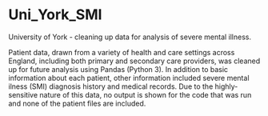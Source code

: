 # Uni_York_SMI
University of York - cleaning up data for analysis of severe mental illness.

Patient data, drawn from a variety of health and care settings across England, including both primary and secondary care providers, was cleaned up for future analysis using Pandas (Python 3). In addition to basic information about each patient, other information included severe mental ilness (SMI) diagnosis history and medical records. Due to the highly-sensitive nature of this data, no output is shown for the code that was run and none of the patient files are included.
